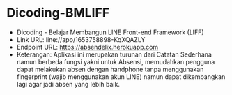 # Dicoding-BMLIFF
- Dicoding - Belajar Membangun LINE Front-end Framework (LIFF)
- Link URL: line://app/1653758898-KqXQAZLY
- Endpoint URL: https://absendelix.herokuapp.com
- Keterangan: Aplikasi ini merupakan turunan dari Catatan Sederhana namun berbeda fungsi yakni untuk Absensi, memudahkan pengguna dapat melakukan absen dengan handphone tanpa menggunakan fingerprint (wajib menggunakan akun LINE) namun dapat dikembangkan lagi agar jadi absen yang lebih baik.

